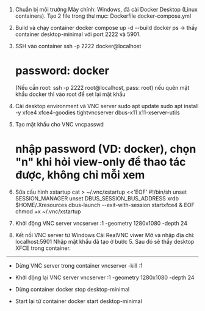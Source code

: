 1. Chuẩn bị môi trường
    Máy chính: Windows, đã cài Docker Desktop (Linux containers).
    Tạo 2 file trong thư mục: 
        Dockerfile
        docker-compose.yml

2. Build và chạy container 
    docker compose up -d --build
    docker ps
    -> thấy container desktop-minimal với port 2222 và 5901.

3. SSH vào container
    ssh -p 2222 docker@localhost
    # password: docker

    (Nếu cần root: ssh -p 2222 root@localhost, pass: root) nếu quên mật khẩu docker thì vào 
    root để set lại mật khẩu 


4. Cài desktop environment và VNC server
    sudo apt update
    sudo apt install -y xfce4 xfce4-goodies tightvncserver dbus-x11 x11-xserver-utils


5. Tạo mật khẩu cho VNC 
    vncpasswd
    # nhập password (VD: docker), chọn "n" khi hỏi view-only để thao tác được, không chỉ mỗi xem

6. Sửa cấu hình xstartup
    cat > ~/.vnc/xstartup <<'EOF'
    #!/bin/sh
    unset SESSION_MANAGER
    unset DBUS_SESSION_BUS_ADDRESS
    xrdb $HOME/.Xresources
    dbus-launch --exit-with-session startxfce4 &
    EOF
    chmod +x ~/.vnc/xstartup

7. Khởi động VNC server 
    vncserver :1 -geometry 1280x1080 -depth 24


8. Kết nối VNC server từ Windows
    Cài RealVNC viwer
    Mở và nhập địa chỉ: localhost:5901
    Nhập mật khẩu đã tạo ở bước 5.
    Sau đó sẽ thấy desktop XFCE trong container.

--------------------
- Dừng VNC server trong container 
    vncserver -kill :1

- Khởi động lại VNC server
    vncserver :1 -geometry 1280x1080 -depth 24

- Dừng container 
    docker stop desktop-minimal

- Start lại từ container
    docker start desktop-minimal